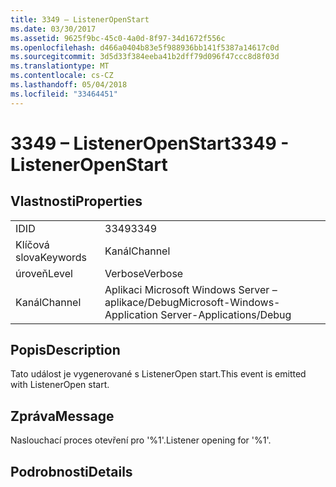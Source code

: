 ```yaml
---
title: 3349 – ListenerOpenStart
ms.date: 03/30/2017
ms.assetid: 9625f9bc-45c0-4a0d-8f97-34d1672f556c
ms.openlocfilehash: d466a0404b83e5f988936bb141f5387a14617c0d
ms.sourcegitcommit: 3d5d33f384eeba41b2dff79d096f47ccc8d8f03d
ms.translationtype: MT
ms.contentlocale: cs-CZ
ms.lasthandoff: 05/04/2018
ms.locfileid: "33464451"
---
```

# <a name="3349---listeneropenstart"></a><span data-ttu-id="b3ca9-102">3349 – ListenerOpenStart</span><span class="sxs-lookup"><span data-stu-id="b3ca9-102">3349 - ListenerOpenStart</span></span>
## <a name="properties"></a><span data-ttu-id="b3ca9-103">Vlastnosti</span><span class="sxs-lookup"><span data-stu-id="b3ca9-103">Properties</span></span>  
  
|||  
|-|-|  
|<span data-ttu-id="b3ca9-104">ID</span><span class="sxs-lookup"><span data-stu-id="b3ca9-104">ID</span></span>|<span data-ttu-id="b3ca9-105">3349</span><span class="sxs-lookup"><span data-stu-id="b3ca9-105">3349</span></span>|  
|<span data-ttu-id="b3ca9-106">Klíčová slova</span><span class="sxs-lookup"><span data-stu-id="b3ca9-106">Keywords</span></span>|<span data-ttu-id="b3ca9-107">Kanál</span><span class="sxs-lookup"><span data-stu-id="b3ca9-107">Channel</span></span>|  
|<span data-ttu-id="b3ca9-108">úroveň</span><span class="sxs-lookup"><span data-stu-id="b3ca9-108">Level</span></span>|<span data-ttu-id="b3ca9-109">Verbose</span><span class="sxs-lookup"><span data-stu-id="b3ca9-109">Verbose</span></span>|  
|<span data-ttu-id="b3ca9-110">Kanál</span><span class="sxs-lookup"><span data-stu-id="b3ca9-110">Channel</span></span>|<span data-ttu-id="b3ca9-111">Aplikaci Microsoft Windows Server – aplikace/Debug</span><span class="sxs-lookup"><span data-stu-id="b3ca9-111">Microsoft-Windows-Application Server-Applications/Debug</span></span>|  
  
## <a name="description"></a><span data-ttu-id="b3ca9-112">Popis</span><span class="sxs-lookup"><span data-stu-id="b3ca9-112">Description</span></span>  
 <span data-ttu-id="b3ca9-113">Tato událost je vygenerované s ListenerOpen start.</span><span class="sxs-lookup"><span data-stu-id="b3ca9-113">This event is emitted with ListenerOpen start.</span></span>  
  
## <a name="message"></a><span data-ttu-id="b3ca9-114">Zpráva</span><span class="sxs-lookup"><span data-stu-id="b3ca9-114">Message</span></span>  
 <span data-ttu-id="b3ca9-115">Naslouchací proces otevření pro '%1'.</span><span class="sxs-lookup"><span data-stu-id="b3ca9-115">Listener opening for '%1'.</span></span>  
  
## <a name="details"></a><span data-ttu-id="b3ca9-116">Podrobnosti</span><span class="sxs-lookup"><span data-stu-id="b3ca9-116">Details</span></span>

